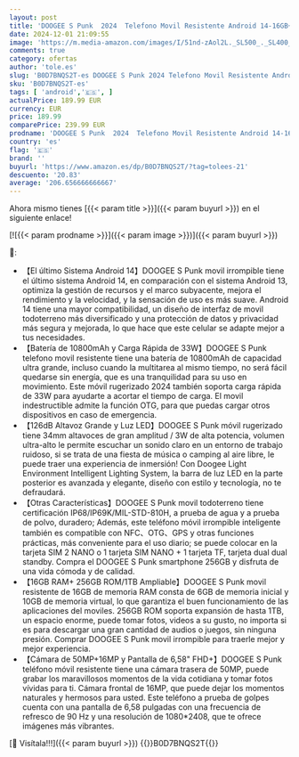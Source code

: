 ```yaml
---
layout: post
title: 'DOOGEE S Punk  2024  Telefono Movil Resistente Android 14-16GB+256GB/1TB  126dB Altavoz  10800mAh/33W Movil Irrompible  6.58" FHD+ Moviles  50MP+16MP Camera Móvil Rugerizado  IP68/4G Dual SIM/OTG/NFC'
date: 2024-12-01 21:09:55
image: 'https://m.media-amazon.com/images/I/51nd-zAol2L._SL500_._SL400_.jpg'
comments: true
category: ofertas
author: 'tole.es'
slug: 'B0D7BNQS2T-es DOOGEE S Punk 2024 Telefono Movil Resistente Android...'
sku: 'B0D7BNQS2T-es'
tags: [ 'android','🇪🇸', ]
actualPrice: 189.99 EUR
currency: EUR
price: 189.99
comparePrice: 239.99 EUR
prodname: 'DOOGEE S Punk  2024  Telefono Movil Resistente Android 14-16GB+256GB/1TB  126dB Altavoz  10800mAh/33W Movil Irrompible  6.58" FHD+ Moviles  50MP+16MP Camera Móvil Rugerizado  IP68/4G Dual SIM/OTG/NFC'
country: 'es'
flag: '🇪🇸'
brand: ''
buyurl: 'https://www.amazon.es/dp/B0D7BNQS2T/?tag=tolees-21'
descuento: '20.83'
average: '206.656666666667'
---
```


Ahora mismo tienes [{{< param title >}}]({{< param buyurl >}}) en el siguiente enlace!

[![{{< param prodname >}}]({{< param image >}})]({{< param buyurl >}})

🔎:

- 【El último Sistema Android 14】DOOGEE S Punk movil irrompible tiene el último sistema Android 14, en comparación con el sistema Android 13, optimiza la gestión de recursos y el marco subyacente, mejora el rendimiento y la velocidad, y la sensación de uso es más suave. Android 14 tiene una mayor compatibilidad, un diseño de interfaz de movil todoterreno más diversificado y una protección de datos y privacidad más segura y mejorada, lo que hace que este celular se adapte mejor a tus necesidades.
- 【Batería de 10800mAh y Carga Rápida de 33W】DOOGEE S Punk telefono movil resistente tiene una batería de 10800mAh de capacidad ultra grande, incluso cuando la multitarea al mismo tiempo, no será fácil quedarse sin energía, que es una tranquilidad para su uso en movimiento. Este móvil rugerizado 2024 también soporta carga rápida de 33W para ayudarte a acortar el tiempo de carga. El movil indestructible admite la función OTG, para que puedas cargar otros dispositivos en caso de emergencia.
- 【126dB Altavoz Grande y Luz LED】DOOGEE S Punk móvil rugerizado tiene 34mm altavoces de gran amplitud / 3W de alta potencia, volumen ultra-alto le permite escuchar un sonido claro en un entorno de trabajo ruidoso, si se trata de una fiesta de música o camping al aire libre, le puede traer una experiencia de inmersión! Con Doogee Light Environment Intelligent Lighting System, la barra de luz LED en la parte posterior es avanzada y elegante, diseño con estilo y tecnología, no te defraudará.
- 【Otras Características】DOOGEE S Punk movil todoterreno tiene certificación IP68/IP69K/MIL-STD-810H, a prueba de agua y a prueba de polvo, duradero; Además, este teléfono móvil irrompible inteligente también es compatible con NFC、OTG、GPS y otras funciones prácticas, más conveniente para el uso diario; se puede colocar en la tarjeta SIM 2 NANO o 1 tarjeta SIM NANO + 1 tarjeta TF, tarjeta dual dual standby. Compra el DOOGEE S Punk smartphone 256GB y disfruta de una vida cómoda y de calidad.
- 【16GB RAM+ 256GB ROM/1TB Ampliable】DOOGEE S Punk movil resistente de 16GB de memoria RAM consta de 6GB de memoria inicial y 10GB de memoria virtual, lo que garantiza el buen funcionamiento de las aplicaciones del moviles. 256GB ROM soporta expansión de hasta 1TB, un espacio enorme, puede tomar fotos, videos a su gusto, no importa si es para descargar una gran cantidad de audios o juegos, sin ninguna presión. Comprar DOOGEE S Punk movil irrompible para traerle mejor y mejor experiencia.
- 【Cámara de 50MP+16MP y Pantalla de 6,58" FHD+】DOOGEE S Punk teléfono móvil resistente tiene una cámara trasera de 50MP, puede grabar los maravillosos momentos de la vida cotidiana y tomar fotos vívidas para ti. Cámara frontal de 16MP, que puede dejar los momentos naturales y hermosos para usted. Este teléfono a prueba de golpes cuenta con una pantalla de 6,58 pulgadas con una frecuencia de refresco de 90 Hz y una resolución de 1080*2408, que te ofrece imágenes más vibrantes.

[🛒 Visítala!!!]({{< param buyurl >}})
{{<world>}}B0D7BNQS2T{{</world>}}

